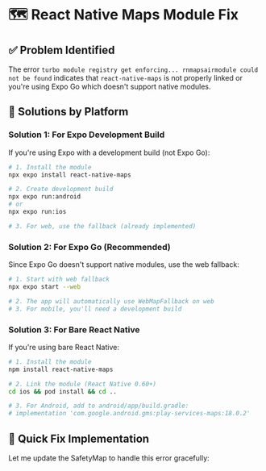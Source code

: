 # 🗺️ React Native Maps Module Fix

## ✅ Problem Identified

The error `turbo module registry get enforcing... rnmapsairmodule could not be found` indicates that `react-native-maps` is not properly linked or you're using Expo Go which doesn't support native modules.

## 🔧 Solutions by Platform

### **Solution 1: For Expo Development Build**

If you're using Expo with a development build (not Expo Go):

```bash
# 1. Install the module
npx expo install react-native-maps

# 2. Create development build
npx expo run:android
# or
npx expo run:ios

# 3. For web, use the fallback (already implemented)
```

### **Solution 2: For Expo Go (Recommended)**

Since Expo Go doesn't support native modules, use the web fallback:

```bash
# 1. Start with web fallback
npx expo start --web

# 2. The app will automatically use WebMapFallback on web
# 3. For mobile, you'll need a development build
```

### **Solution 3: For Bare React Native**

If you're using bare React Native:

```bash
# 1. Install the module
npm install react-native-maps

# 2. Link the module (React Native 0.60+)
cd ios && pod install && cd ..

# 3. For Android, add to android/app/build.gradle:
# implementation 'com.google.android.gms:play-services-maps:18.0.2'
```

## 🚀 Quick Fix Implementation

Let me update the SafetyMap to handle this error gracefully:





